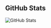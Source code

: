 <!--
**Nam0vicH/Nam0vicH** is a ✨ _special_ ✨ repository because its `README.md` (this file) appears on your GitHub profile.

Here are some ideas to get you started:

- 🔭 I’m currently working on ...
- 🌱 I’m currently learning ...
- 👯 I’m looking to collaborate on ...
- 🤔 I’m looking for help with ...
- 💬 Ask me about ...
- 📫 How to reach me: ...
- 😄 Pronouns: ...
- ⚡ Fun fact: ...
-->

## GitHub Stats

![GitHub Stats](https://github-readme-stats.vercel.app/api?username=Nam0vicH&show_icons=true&theme=github_dark&border_color=3d444d&hide_border=false)
